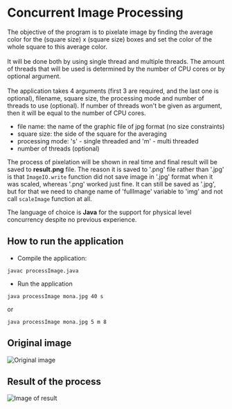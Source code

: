 # Concurrent Image Processing

The objective of the program is to pixelate image by finding the average color for the 
(square size) x (square size) boxes and set the color of the whole square to this average color. <br><br>
It will be done both by using single thread and multiple threads.
The amount of threads that will be used is determined by the number of CPU cores or by optional argument.
<br>
<br>
The application takes 4 arguments (first 3 are required, and the last one is optional), filename, square size, the processing mode and number of threads to use (optional). 
If number of threads won't be given as argument, then it will be equal to the number of CPU cores. 
<br>
<ul>
<li>file name: the name of the graphic file of jpg format (no size constraints)</li>
<li>square size: the side of the square for the averaging</li>
<li>processing mode: 's' - single threaded and 'm' - multi threaded</li>
<li>number of threads (optional)</li>
</ul>

The process of pixelation will be shown in real time and final result will be saved to **result.png** file. The reason it is saved to '.png' file rather than '.jpg'
is that ```ImageIO.write``` function did not save image in '.jpg' format when it was scaled, whereas '.png' worked just fine. It can still be saved as '.jpg',
but for that we need to change name of 'fullImage' variable to 'img' and not call ```scaleImage``` function at all.<br>

The language of choice is **Java** for the support for physical level concurrency despite no previous experience.

## How to run the application
<ul>
<li> Compile the application: 
</ul>

```
javac processImage.java
``` 

<ul>
<li> Run the application
</ul>

```
java processImage mona.jpg 40 s
```
or
```
java processImage mona.jpg 5 m 8
```

## Original image
![Original image](https://github.com/ADA-GWU/concurrency-Dashdamirli/blob/main/mona.jpg?raw=true)

## Result of the process
![Image of result](https://github.com/ADA-GWU/concurrency-Dashdamirli/blob/main/result.jpg?raw=true)
